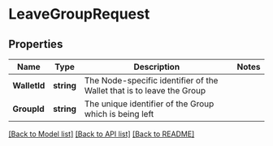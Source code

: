 # LeaveGroupRequest

## Properties
Name | Type | Description | Notes
------------ | ------------- | ------------- | -------------
**WalletId** | **string** | The Node-specific identifier of the Wallet that is to leave the Group | 
**GroupId** | **string** | The unique identifier of the Group which is being left | 

[[Back to Model list]](../README.md#documentation-for-models) [[Back to API list]](../README.md#documentation-for-api-endpoints) [[Back to README]](../README.md)


